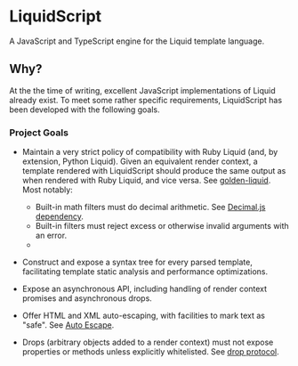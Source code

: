 # LiquidScript

A JavaScript and TypeScript engine for the Liquid template language.

## Why?

At the the time of writing, excellent JavaScript implementations of Liquid already exist. To meet some rather specific requirements, LiquidScript has been developed with the following goals.

### Project Goals

- Maintain a very strict policy of compatibility with Ruby Liquid (and, by extension, Python Liquid). Given an equivalent render context, a template rendered with LiquidScript should produce the same output as when rendered with Ruby Liquid, and vice versa. See [golden-liquid](https://github.com/jg-rp/golden-liquid). Most notably:

  - Built-in math filters must do decimal arithmetic. See [Decimal.js dependency](#Decimal.js).
  - Built-in filters must reject excess or otherwise invalid arguments with an error.
  -

- Construct and expose a syntax tree for every parsed template, facilitating template static analysis and performance optimizations.

- Expose an asynchronous API, including handling of render context promises and asynchronous drops.

- Offer HTML and XML auto-escaping, with facilities to mark text as "safe". See [Auto Escape](#auto-escape).

- Drops (arbitrary objects added to a render context) must not expose properties or methods unless explicitly whitelisted. See [drop protocol](#drop-protocol).
